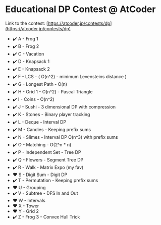 # Educational DP Contest @ AtCoder

Link to the contest: [https://atcoder.jp/contests/dp](https://atcoder.jp/contests/dp)

 - ✔️ A -	Frog 1
 - ✔️ B -	Frog 2
 - ✔️ C -	Vacation
 - ✔️ D -	Knapsack 1
 - ✔️ E -	Knapsack 2
 - ✔️ F -	LCS                 - ( O(n^2)  - minimum Levensteins distance )
 - ✔️ G -	Longest Path        - O(n)
 - ✔️ H -	Grid 1              - O(n^2) - Pascal Triangle 
 - ✔️ I -	Coins               - O(n^2)
 - ✔️ J -	Sushi               - 3 dimensional DP with compression
 - ✔️ K -	Stones              - Binary player tracking
 - ✔️ L -	Deque               - Interval DP
 - ✔️ M -	Candies             - Keeping prefix sums
 - ✔️ N -	Slimes              - Interval DP O(n^3) with prefix sums
 - ✔️ O -	Matching            - O(2^n * n)
 - ✔️ P -	Independent Set     - Tree DP
 - ✔️ Q -	Flowers             - Segment Tree DP
 - ✔️ R -	Walk                - Matrix Expo (my fav)
 - ❤️ S -	Digit Sum           - Digit DP
 - ✔️ T -	Permutation         - Keeping prefix sums
 - ❤️ U -	Grouping    
 - ✔️ V -	Subtree             - DFS In and Out
 - ❤️ W -	Intervals           
 - ❤️ X -	Tower               
 - ❤️ Y -	Grid 2              
 - ✔️ Z -	Frog 3              - Convex Hull Trick

